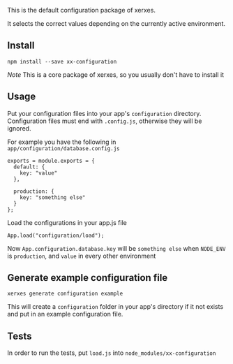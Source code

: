 This is the default configuration package of xerxes.

It selects the correct values depending on the currently active environment.

## Install

```
npm install --save xx-configuration
```

*Note* This is a core package of xerxes, so you usually don't have to install it

## Usage

Put your configuration files into your app's `configuration` directory. Configuration files must end with `.config.js`, otherwise they will be ignored.

For example you have the following in `app/configuration/database.config.js`

```
exports = module.exports = {
  default: {
    key: "value"
  },

  production: {
    key: "something else"
  }
};
```

Load the configurations in your app.js file

```
App.load("configuration/load");
```

Now `App.configuration.database.key` will be `something else` when `NODE_ENV` is `production`, and `value` in every other environment

## Generate example configuration file

```
xerxes generate configuration example
```

This will create a `configuration` folder in your app's directory if it not exists and put in an example configuration file.

## Tests

In order to run the tests, put `load.js` into `node_modules/xx-configuration`
